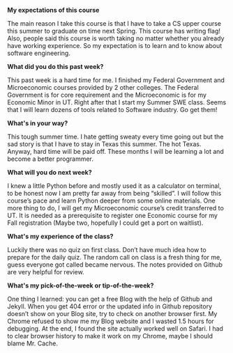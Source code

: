 **My expectations of this course**

The main reason I take this course is that I have to take a CS upper course this summer to graduate on time next Spring. This course has writing flag! Also, people said this course is worth taking no matter whether you already have working experience. So my expectation is to learn and to know about software engineering.   

**What did you do this past week?**

This past week is a hard time for me. I finished my Federal Government and Microeconomic courses provided by 2 other colleges. The Federal Government is for core requirement and the Microeconomic is for my Economic Minor in UT. Right after that I start my Summer SWE class. Seems that I will learn dozens of tools related to Software industry. Go get them! 

**What's in your way?**

This tough summer time. I hate getting sweaty every time going out but the sad story is that I have to stay in Texas this summer. The hot Texas. Anyway, hard time will be paid off. These months I will be learning a lot and become a better programmer.

**What will you do next week?**

I knew a little Python before and mostly used it as a calculator on terminal, to be honest now I am pretty far away from being “skilled”. I will follow this course’s pace and learn Python deeper from some online materials. One more thing to do, I will get my Microeconomic course’s credit transferred to UT. It is needed as a prerequisite to register one Economic course for my Fall registration (Maybe two, hopefully I could get a port on waitlist). 

**What's my experience of the class?**

Luckily there was no quiz on first class. Don’t have much idea how to prepare for the daily quiz. The random call on class is a fresh thing for me, guess everyone got called became nervous. The notes provided on Github are very helpful for review.

**What's my pick-of-the-week or tip-of-the-week?**

One thing I learned: you can get a free Blog with the help of Github and Jekyll. When you get 404 error or the updated info in Github repository doesn’t show on your Blog site, try to check on another browser first. My Chrome refused to show me my Blog website and I wasted 1.5 hours for debugging.  At the end, I found the site actually worked well on Safari. I had to clear browser history to make it work on my Chrome, maybe I should blame Mr. Cache. 
